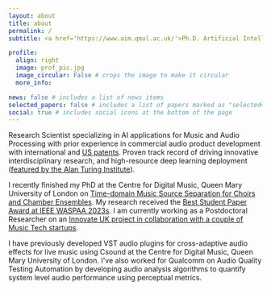 ```yaml
---
layout: about
title: about
permalink: /
subtitle: <a href='https://www.aim.qmul.ac.uk/'>Ph.D. Artificial Intelligence and Music</a>

profile:
  align: right
  image: prof_pic.jpg
  image_circular: False # crops the image to make it circular
  more_info: 

news: false # includes a list of news items
selected_papers: false # includes a list of papers marked as "selected={true}"
social: true # includes social icons at the bottom of the page
---
```


Research Scientist specializing in AI applications for Music and Audio Processing with prior experience
in commercial audio product development with international and <a href='https://patents.google.com/patent/US11032662B2/en'>US patents</a>. Proven track record of
driving innovative interdisciplinary research, and high-resource deep learning deployment (<a href='https://www.flypig.co.uk/presentations/dlj-tl-is-jade-day-20241003.pdf'>featured by the Alan Turing Institute</a>).

I recently finished my PhD at the Centre for Digital Music, Queen Mary University of London on <a href='https://theses.eurasip.org/theses/976/time-domain-music-source-separation-for-choirs/'>Time-domain Music Source Separation for Choirs and Chamber Ensembles</a>. My research received the <a href='https://waspaa.com/paper-awards/'>Best Student Paper Award at IEEE WASPAA 2023s</a>. I am currently working as a Postdoctoral Researcher on an <a href='https://www.qmul.ac.uk/media/news/2024/se/ai-in-music-queen-mary-begins-new-research-partnerships-.html'>Innovate UK project in collaboration with a couple of Music Tech startups</a>.

I have previously developed VST audio plugins for cross-adaptive audio effects for live music using Csound at the Centre for Digital Music, Queen Mary University of London. I've also worked for Qualcomm on Audio Quality Testing Automation by developing audio analysis algorithms to quantify system level audio performance using perceptual metrics.
